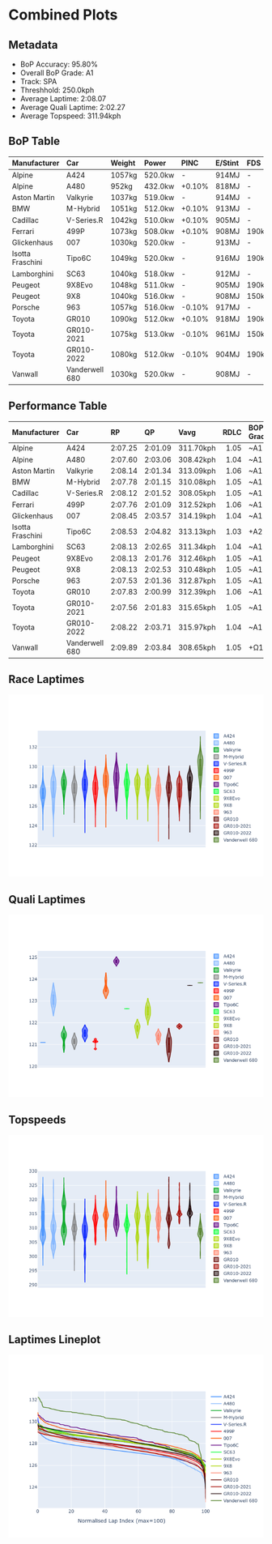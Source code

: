 # Combined Plots

## Metadata

- BoP Accuracy: 95.80%
- Overall BoP Grade: A1
- Track: SPA
- Threshhold: 250.0kph
- Average Laptime: 2:08.07
- Average Quali Laptime: 2:02.27
- Average Topspeed: 311.94kph

## BoP Table
| Manufacturer     | Car            | Weight   | Power   | PINC   | E/Stint   | FDS    | RDP    | QDP    | TDP    |
|:-----------------|:---------------|:---------|:--------|:-------|:----------|:-------|:-------|:-------|:-------|
| Alpine           | A424           | 1057kg   | 520.0kw | -      | 914MJ     | -      | 51.64% | 59.31% | 26.80% |
| Alpine           | A480           | 952kg    | 432.0kw | +0.10% | 818MJ     | -      | 53.05% | 74.07% | 48.97% |
| Aston Martin     | Valkyrie       | 1037kg   | 519.0kw | -      | 914MJ     | -      | 53.50% | 53.33% | 21.51% |
| BMW              | M-Hybrid       | 1051kg   | 512.0kw | +0.10% | 913MJ     | -      | 52.89% | 56.22% | 33.41% |
| Cadillac         | V-Series.R     | 1042kg   | 510.0kw | +0.10% | 905MJ     | -      | 48.63% | 60.80% | 19.01% |
| Ferrari          | 499P           | 1073kg   | 508.0kw | +0.10% | 908MJ     | 190kph | 51.38% | 44.98% | 9.83%  |
| Glickenhaus      | 007            | 1030kg   | 520.0kw | -      | 913MJ     | -      | 46.15% | 49.30% | 41.45% |
| Isotta Fraschini | Tipo6C         | 1049kg   | 520.0kw | -      | 916MJ     | 190kph | 43.95% | 47.22% | 31.53% |
| Lamborghini      | SC63           | 1040kg   | 518.0kw | -      | 912MJ     | -      | 48.33% | 60.95% | 28.65% |
| Peugeot          | 9X8Evo         | 1048kg   | 511.0kw | -      | 905MJ     | 190kph | 48.87% | 52.78% | 15.41% |
| Peugeot          | 9X8            | 1040kg   | 516.0kw | -      | 908MJ     | 150kph | 54.54% | 58.39% | 9.69%  |
| Porsche          | 963            | 1057kg   | 516.0kw | -0.10% | 917MJ     | -      | 50.70% | 44.30% | 29.51% |
| Toyota           | GR010          | 1090kg   | 512.0kw | +0.10% | 918MJ     | 190kph | 51.09% | 52.71% | 11.46% |
| Toyota           | GR010-2021     | 1075kg   | 513.0kw | -0.10% | 961MJ     | 150kph | 54.08% | 54.81% | 9.72%  |
| Toyota           | GR010-2022     | 1080kg   | 512.0kw | -0.10% | 904MJ     | 190kph | 53.45% | 68.83% | 9.58%  |
| Vanwall          | Vanderwell 680 | 1030kg   | 520.0kw | -      | 908MJ     | -      | 49.68% | 60.93% | 34.43% |

## Performance Table
| Manufacturer     | Car            | RP      | QP      | Vavg      |   RDLC | BOP-Grade   | Match   |
|:-----------------|:---------------|:--------|:--------|:----------|-------:|:------------|:--------|
| Alpine           | A424           | 2:07.25 | 2:01.09 | 311.70kph |   1.05 | ~A1         | 99.94%  |
| Alpine           | A480           | 2:07.60 | 2:03.06 | 308.42kph |   1.04 | ~A1         | 99.60%  |
| Aston Martin     | Valkyrie       | 2:08.14 | 2:01.34 | 313.09kph |   1.06 | ~A1         | 100.00% |
| BMW              | M-Hybrid       | 2:07.78 | 2:01.15 | 310.08kph |   1.05 | ~A1         | 100.00% |
| Cadillac         | V-Series.R     | 2:08.12 | 2:01.52 | 308.05kph |   1.05 | ~A1         | 99.53%  |
| Ferrari          | 499P           | 2:07.76 | 2:01.09 | 312.52kph |   1.06 | ~A1         | 99.94%  |
| Glickenhaus      | 007            | 2:08.45 | 2:03.57 | 314.19kph |   1.04 | ~A1         | 95.84%  |
| Isotta Fraschini | Tipo6C         | 2:08.53 | 2:04.82 | 313.13kph |   1.03 | +A2         | 93.28%  |
| Lamborghini      | SC63           | 2:08.13 | 2:02.65 | 311.34kph |   1.04 | ~A1         | 100.00% |
| Peugeot          | 9X8Evo         | 2:08.13 | 2:01.76 | 312.46kph |   1.05 | ~A1         | 100.00% |
| Peugeot          | 9X8            | 2:08.13 | 2:02.53 | 310.48kph |   1.05 | ~A1         | 100.00% |
| Porsche          | 963            | 2:07.53 | 2:01.36 | 312.87kph |   1.05 | ~A1         | 99.70%  |
| Toyota           | GR010          | 2:07.83 | 2:00.99 | 312.39kph |   1.06 | ~A1         | 99.76%  |
| Toyota           | GR010-2021     | 2:07.56 | 2:01.83 | 315.65kph |   1.05 | ~A1         | 100.00% |
| Toyota           | GR010-2022     | 2:08.22 | 2:03.71 | 315.97kph |   1.04 | ~A1         | 99.66%  |
| Vanwall          | Vanderwell 680 | 2:09.89 | 2:03.84 | 308.65kph |   1.05 | +Ω1         | 45.50%  |

## Race Laptimes
![Race Laptimes](images/race_violin.png)

## Quali Laptimes
![Quali Laptimes](images/quali_violin.png)

## Topspeeds
![Topspeeds](images/topspeed_violin.png)

## Laptimes Lineplot
![Laptimes Lineplot](images/laptime_line.png)

